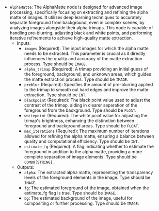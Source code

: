- `AlphaMatte`: The AlphaMatte node is designed for advanced image processing, specifically focusing on extracting and refining the alpha matte of images. It utilizes deep learning techniques to accurately separate foreground from background, even in complex scenes, by analyzing images alongside their alpha trimaps. This node is capable of handling pre-blurring, adjusting black and white points, and performing iterative refinements to achieve high-quality matte extraction.
    - Inputs:
        - `images` (Required): The input images for which the alpha matte needs to be extracted. This parameter is crucial as it directly influences the quality and accuracy of the matte extraction process. Type should be `IMAGE`.
        - `alpha_trimap` (Required): A trimap providing an initial guess of the foreground, background, and unknown areas, which guides the matte extraction process. Type should be `IMAGE`.
        - `preblur` (Required): Specifies the amount of pre-blurring applied to the trimap to smooth out hard edges and improve the matte extraction. Type should be `INT`.
        - `blackpoint` (Required): The black point value used to adjust the contrast of the trimap, aiding in clearer separation of the foreground from the background. Type should be `FLOAT`.
        - `whitepoint` (Required): The white point value for adjusting the trimap's brightness, enhancing the distinction between foreground and background areas. Type should be `FLOAT`.
        - `max_iterations` (Required): The maximum number of iterations allowed for refining the alpha matte, ensuring a balance between quality and computational efficiency. Type should be `INT`.
        - `estimate_fg` (Required): A flag indicating whether to estimate the foreground in addition to the alpha matte, providing a more complete separation of image elements. Type should be `COMBO[STRING]`.
    - Outputs:
        - `alpha`: The extracted alpha matte, representing the transparency levels of the foreground elements in the image. Type should be `IMAGE`.
        - `fg`: The estimated foreground of the image, obtained when the estimate_fg flag is true. Type should be `IMAGE`.
        - `bg`: The estimated background of the image, useful for compositing or further processing. Type should be `IMAGE`.

